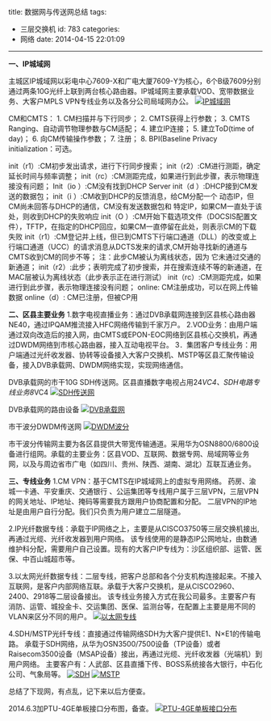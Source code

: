 title: 数据网与传送网总结
tags:
  - 三层交换机
id: 783
categories:
  - 网络
date: 2014-04-15 22:01:09
---

**一、IP城域网**

主城区IP城域网以彩电中心7609-X和广电大厦7609-Y为核心，6个B级7609分别通过两条10G光纤上联到两台核心路由器。IP城域网主要承载VOD、宽带数据业务、大客户MPLS VPN专线业务以及各分公司局域网办公。
[![](http://ixjx-sae.stor.sinaapp.com/uploads/IP城域网.jpg "IP城域网")](http://ixjx.sinaapp.com/%e6%95%b0%e6%8d%ae%e7%bd%91%e4%b8%8e%e4%bc%a0%e9%80%81%e7%bd%91%e6%80%bb%e7%bb%93/ip%e5%9f%8e%e5%9f%9f%e7%bd%91/)

<!--more-->

CM和CMTS：
1\. CM扫描并与下行同步；
2\. CMTS获得上行参数；
3\. CMTS Ranging、自动调节物理参数与CM适配；
4\. 建立IP连接；
5\. 建立ToD(time of day)；
6\. 向CM传输操作参数；
7\. 注册；
8\. BPI(Baseline Privacy initialization：可选。

init（r1）:CM初步发出请求，进行下行同步搜索；
init（r2）:CM进行测距，确定 延长时间与频率调整；
init（rc）:CM测距完成，如果进行到此步骤，表示物理连接没有问题；
Init（io ）:CM没有找到DHCP Server
init（d ）:DHCP接到CM发送的数据包；
init（i ）:CM收到DHCP的反馈消息，给CM分配一个 动态IP，但CM尚未回答与DHCP的通信，CM没有发送数据包和 特定IP，如果CM一直处于该处，则收到DHCP的失败响应
init（O ）:CM开始下载选项文件（DOCSIS配置文件），TFTP，在指定的DHCP回应，如果CM一直停留在此处，则表示CM的下载失败
init（r1）:CM登记并上线，但已到CMTS下行端口通道（DLL）的改变或上行端口通道（UCC）的请求消息从DCTS发来的请求,CM开始寻找新的通道与CMTS收到CM的同步不等；
注：此步CM被认为离线状态，因为 它未通过交通的新通道；
init（r2）:此步；表明完成了初步搜索，并在搜索连续不等的新通道，在MAC层被认为离线状态（此步表示正在进行测试）
init（rc）:CM测距完成，如果进行到此步骤，表示物理连接没有问题；
online: CM注册成功，可以在网上传输数据
online（d）: CM已注册，但被CP用

**二、区县主要业务**
1.数字电视直播业务：通过DVB承载网连接到区县核心路由器NE40，通过IPQAM推流接入HFC网络传输到千家万户。
2.VOD业务：由用户端通过双向改造后的接入网，由CMTS或EPON-EOC网络到区县核心交换机，再通过DWDM网络到市核心路由器，接入互动电视平台。
3．集团客户专线业务：用户端通过光纤收发器、协转等设备接入大客户交换机、MSTP等区县汇聚传输设备，接入DVB承载网、DWDM网络实现，实现网络通信。

DVB承载网的市干10G SDH传送网。区县直播数字电视占用24*VC4、SDH电路专线业务8*VC4
[![](http://ixjx-sae.stor.sinaapp.com/uploads/SDH传送网.jpg "SDH传送网")](http://ixjx.sinaapp.com/%e6%95%b0%e6%8d%ae%e7%bd%91%e4%b8%8e%e4%bc%a0%e9%80%81%e7%bd%91%e6%80%bb%e7%bb%93/sdh%e4%bc%a0%e9%80%81%e7%bd%91/)

DVB承载网的路由设备
[![](http://ixjx-sae.stor.sinaapp.com/uploads/DVB承载网.jpg "DVB承载网")](http://ixjx.sinaapp.com/%e6%95%b0%e6%8d%ae%e7%bd%91%e4%b8%8e%e4%bc%a0%e9%80%81%e7%bd%91%e6%80%bb%e7%bb%93/dvb%e6%89%bf%e8%bd%bd%e7%bd%91/)

市干波分DWDM传送网
[![](http://ixjx-sae.stor.sinaapp.com/uploads/DWDM波分.jpg "DWDM波分")](http://ixjx.sinaapp.com/%e6%95%b0%e6%8d%ae%e7%bd%91%e4%b8%8e%e4%bc%a0%e9%80%81%e7%bd%91%e6%80%bb%e7%bb%93/dwdm%e6%b3%a2%e5%88%86/)

市干波分传输网主要为各区县提供大带宽传输通道。采用华为OSN8800/6800设备进行组网。承载的主要业务：区县VOD、互联网、数据专网、局域网等业务网，以及与周边省市广电（如四川、贵州、陕西、湖南、湖北）互联互通业务。

**三、专线业务**
1.CM VPN：基于CMTS在IP城域网上的虚拟专用网络。
药房、渝城一卡通、平安重庆、交通银行 、公运集团等专线用户属于三层VPN，三层VPN的网关地址、IP地址、掩码等需要我方跟用户协商配置和分配。
二层VPN的IP地址是由用户自行分配。我们只负责为用户建立二层隧道。

2.IP光纤数据专线：承载于IP网络之上，主要是从CISCO3750等三层交换机接出,再通过光缆、光纤收发器到用户网络。
该专线使用的是静态IP公网地址，由数通维护科分配，需要用户自己设置。现有的大客户IP专线为：沙区组织部、运管、医保、中百山城超市等。

3.以太网光纤数据专线：二层专线，把客户总部和各个分支机构连接起来。不接入互联网，是客户内部网络互联。承载于大客户交换机，是从CISCO2960、2400、2918等二层设备接出。
该专线业务接入方式在我公司最多。主要客户有消防、运管、城投金卡、交运集团、医保、监测台等，在配置上主要是用不同的VLAN来区分不同的用户。
[![](http://ixjx-sae.stor.sinaapp.com/uploads/以太网专线.jpg "以太网专线")](http://ixjx.sinaapp.com/%e6%95%b0%e6%8d%ae%e7%bd%91%e4%b8%8e%e4%bc%a0%e9%80%81%e7%bd%91%e6%80%bb%e7%bb%93/%e4%bb%a5%e5%a4%aa%e7%bd%91%e4%b8%93%e7%ba%bf/)

4.SDH/MSTP光纤专线：直接通过传输网络SDH为大客户提供E1、N×E1的传输电路。
承载于SDH网络，从华为OSN3500/7500设备（TP设备）或者Raisecom3500设备（MSAP设备）接出，再通过光缆、光纤收发器（光端机）到用户网络。
主要客户有：人武部、区县直播下传、BOSS系统接各大银行，中石化公司、气象局等。
[![](http://ixjx-sae.stor.sinaapp.com/uploads/SDH.jpg "SDH")](http://ixjx.sinaapp.com/%e6%95%b0%e6%8d%ae%e7%bd%91%e4%b8%8e%e4%bc%a0%e9%80%81%e7%bd%91%e6%80%bb%e7%bb%93/sdh/)
[![](http://ixjx-sae.stor.sinaapp.com/uploads/MSTP.jpg "MSTP")](http://ixjx.sinaapp.com/%e6%95%b0%e6%8d%ae%e7%bd%91%e4%b8%8e%e4%bc%a0%e9%80%81%e7%bd%91%e6%80%bb%e7%bb%93/mstp/)

总结了下现网，有点乱，记下来以后方便查。

2014.6.3加PTU-4GE单板接口分布图，备查。
[![](http://ixjx-sae.stor.sinaapp.com/uploads/PTU-4GE单板接口分布.jpg "PTU-4GE单板接口分布")](http://ixjx.sinaapp.com/%e6%95%b0%e6%8d%ae%e7%bd%91%e4%b8%8e%e4%bc%a0%e9%80%81%e7%bd%91%e6%80%bb%e7%bb%93/ptu-4ge%e5%8d%95%e6%9d%bf%e6%8e%a5%e5%8f%a3%e5%88%86%e5%b8%83/)